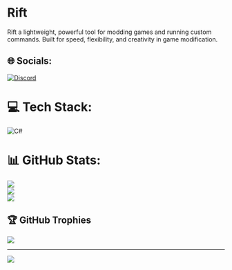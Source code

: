 # Rift
Rift a lightweight, powerful tool for modding games and running custom commands. Built for speed, flexibility, and creativity in game modification.


## 🌐 Socials:
[![Discord](https://img.shields.io/badge/Discord-%237289DA.svg?logo=discord&logoColor=white)](https://discord.gg/https://discord.gg/uJG4d7emBN) 

# 💻 Tech Stack:
![C#](https://img.shields.io/badge/c%23-%23239120.svg?style=plastic&logo=csharp&logoColor=white)
# 📊 GitHub Stats:
![](https://github-readme-stats.vercel.app/api?username=Rift&theme=dark&hide_border=false&include_all_commits=false&count_private=false)<br/>
![](https://nirzak-streak-stats.vercel.app/?user=Rift&theme=dark&hide_border=false)<br/>
![](https://github-readme-stats.vercel.app/api/top-langs/?username=Rift&theme=dark&hide_border=false&include_all_commits=false&count_private=false&layout=compact)

## 🏆 GitHub Trophies
![](https://github-profile-trophy.vercel.app/?username=Rift&theme=radical&no-frame=false&no-bg=true&margin-w=4)

---
[![](https://visitcount.itsvg.in/api?id=Rift&icon=0&color=0)](https://visitcount.itsvg.in)

<!-- Proudly created with GPRM ( https://gprm.itsvg.in ) -->
